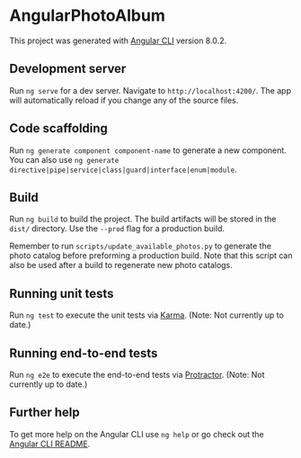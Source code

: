 # AngularPhotoAlbum

This project was generated with [Angular CLI](https://github.com/angular/angular-cli) version 8.0.2.

## Development server

Run `ng serve` for a dev server. Navigate to `http://localhost:4200/`. The app will automatically reload if you change any of the source files.

## Code scaffolding

Run `ng generate component component-name` to generate a new component. You can also use `ng generate directive|pipe|service|class|guard|interface|enum|module`.

## Build

Run `ng build` to build the project. The build artifacts will be stored in the `dist/` directory. Use the `--prod` flag for a production build.

Remember to run `scripts/update_available_photos.py` to generate the photo catalog before preforming a production build. Note that this script can also be used after a build to regenerate new photo catalogs.

## Running unit tests

Run `ng test` to execute the unit tests via [Karma](https://karma-runner.github.io).  (Note: Not currently up to date.)

## Running end-to-end tests

Run `ng e2e` to execute the end-to-end tests via [Protractor](http://www.protractortest.org/). (Note: Not currently up to date.)

## Further help

To get more help on the Angular CLI use `ng help` or go check out the [Angular CLI README](https://github.com/angular/angular-cli/blob/master/README.md).
